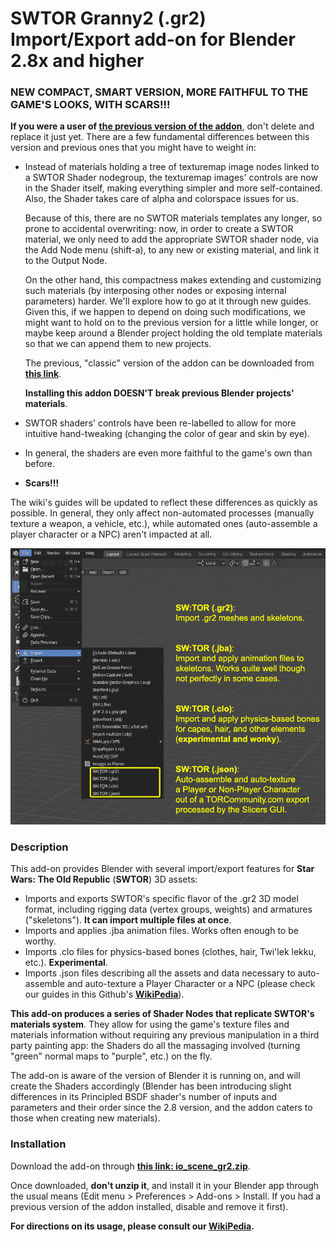 # SWTOR Granny2 (.gr2) Import/Export add-on for Blender 2.8x and higher

### NEW COMPACT, SMART VERSION, MORE FAITHFUL TO THE GAME'S LOOKS, WITH SCARS!!!

**If you were a user of [the previous version of the addon](https://github.com/SWTOR-Slicers/Granny2-Plug-In-Blender-2.8x/releases/tag/v.3.0)**, don't delete and replace it just yet. There are a few fundamental differences between this version and previous ones that you might have to weight in:

* Instead of materials holding a tree of texturemap image nodes linked to a SWTOR Shader nodegroup, the texturemap images' controls are now in the Shader itself, making everything simpler and more self-contained. Also, the Shader takes care of alpha and colorspace issues for us.

  Because of this, there are no SWTOR materials templates any longer, so prone to accidental overwriting: now, in order to create a SWTOR material, we only need to add the appropriate SWTOR shader node, via the Add Node menu (shift-a), to any new or existing material, and link it to the Output Node.
  
  On the other hand, this compactness makes extending and customizing such materials (by interposing other nodes or exposing internal parameters) harder. We'll explore how to go at it through new guides. Given this, if we happen to depend on doing such modifications, we might want to hold on to the previous version for a little while longer, or maybe keep around a Blender project holding the old template materials so that we can append them to new projects.
  
  The previous, "classic" version of the addon can be downloaded from [**this link**](https://github.com/SWTOR-Slicers/Granny2-Plug-In-Blender-2.8x/releases/tag/v.3.0).
  
  **Installing this addon DOESN'T break previous Blender projects' materials**.

* SWTOR shaders' controls have been re-labelled to allow for more intuitive hand-tweaking (changing the color of gear and skin by eye).

* In general, the shaders are even more faithful to the game's own than before.

* **Scars!!!**

The wiki's guides will be updated to reflect these differences as quickly as possible. In general, they only affect non-automated processes (manually texture a weapon, a vehicle, etc.), while automated ones (auto-assemble a player character or a NPC) aren't impacted at all.

![](https://github.com/SWTOR-Slicers/WikiPedia/blob/main/images/readme_gr2_addon_010.png)
### Description

This add-on provides Blender with several import/export features for **Star Wars: The Old Republic** (**SWTOR**) 3D assets:

* Imports and exports SWTOR's specific flavor of the .gr2 3D model format, including rigging data (vertex groups, weights) and armatures ("skeletons"). **It can import multiple files at once**.
* Imports and applies .jba animation files. Works often enough to be worthy.
* Imports .clo files for physics-based bones (clothes, hair, Twi'lek lekku, etc.). **Experimental**.
* Imports .json files describing all the assets and data necessary to auto-assemble and auto-texture a Player Character or a NPC (please check our guides in this Github's [**WikiPedia**](https://github.com/SWTOR-Slicers/WikiPedia/other-repositories/gr2-plugin/gr2_addon_010.png)).

**This add-on produces a series of Shader Nodes that replicate SWTOR's materials system**. They allow for using the game's texture files and materials information without requiring any previous manipulation in a third party painting app: the Shaders do all the massaging involved (turning "green" normal maps to "purple", etc.) on the fly.

The add-on is aware of the version of Blender it is running on, and will create the Shaders accordingly (Blender has been introducing slight differences in its Principled BSDF shader's number of inputs and parameters and their order since the 2.8 version, and the addon caters to those when creating new materials).

### Installation

Download the add-on through [**this link: io_scene_gr2.zip**](https://github.com/SWTOR-Slicers/Granny2-Plug-In-Blender-2.8x/raw/master/io_scene_gr2.zip).

Once downloaded, **don't unzip it**, and install it in your Blender app through the usual means (Edit menu > Preferences > Add-ons > Install. If you had a previous version of the addon installed, disable and remove it first).

**For directions on its usage, please consult our [**WikiPedia**](https://github.com/SWTOR-Slicers/WikiPedia/wiki).**
